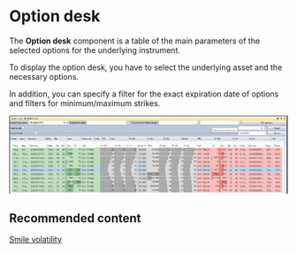 # Option desk

The **Option desk** component is a table of the main parameters of the selected options for the underlying instrument.

To display the option desk, you have to select the underlying asset and the necessary options.

In addition, you can specify a filter for the exact expiration date of options and filters for minimum\/maximum strikes.

![Terminal option desk 00](../../../../images/terminal_option_desk_00.png)

## Recommended content

[Smile volatility](smile_volatility.md)
